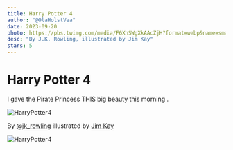 ```yaml
---
title: Harry Potter 4
author: "@OlaHolstVea"
date: 2023-09-20
photo: https://pbs.twimg.com/media/F6XnSWgXkAAcZjH?format=webp&name=small
desc: "By J.K. Rowling, illustrated by Jim Kay"
stars: 5
---
```


# Harry Potter 4

I gave the Pirate Princess THIS big beauty this morning .

![HarryPotter4](https://pbs.twimg.com/media/F6XnSWgXkAAcZjH?format=webp&name=small)

By [@jk_rowling](https://twitter.com/jk_rowling) illustrated by [Jim Kay](https://creepyscrawlers.com/)

![HarryPotter4](https://pbs.twimg.com/media/F6XnSWfW8AAETc9?format=webp&name=small)
